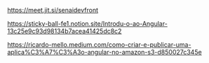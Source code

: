 https://meet.jit.si/senaidevfront

https://sticky-ball-fe1.notion.site/Introdu-o-ao-Angular-13c25e9c93d98134b7acea41425dc8c2

https://ricardo-mello.medium.com/como-criar-e-publicar-uma-aplica%C3%A7%C3%A3o-angular-no-amazon-s3-d850027c345e